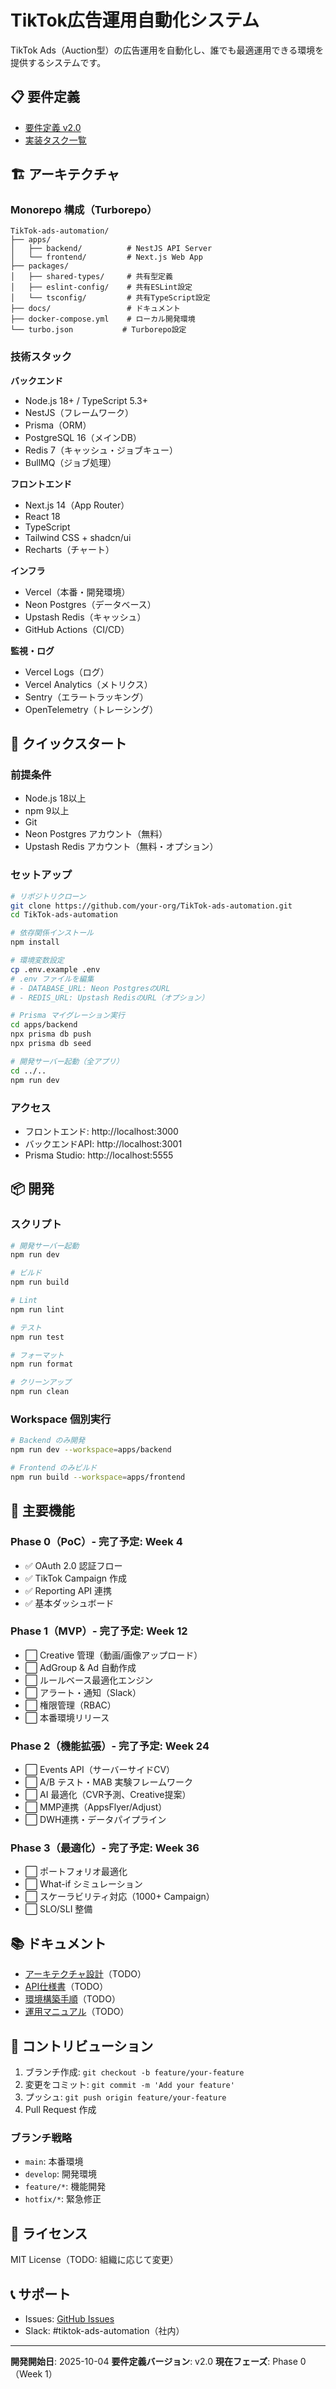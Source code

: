 # TikTok広告運用自動化システム

TikTok Ads（Auction型）の広告運用を自動化し、誰でも最適運用できる環境を提供するシステムです。

## 📋 要件定義

- [要件定義 v2.0](./TikTok広告運用自動化システム_v2.0_改訂版.txt)
- [実装タスク一覧](./実装タスク一覧.txt)

## 🏗️ アーキテクチャ

### Monorepo 構成（Turborepo）

```
TikTok-ads-automation/
├── apps/
│   ├── backend/          # NestJS API Server
│   └── frontend/         # Next.js Web App
├── packages/
│   ├── shared-types/     # 共有型定義
│   ├── eslint-config/    # 共有ESLint設定
│   └── tsconfig/         # 共有TypeScript設定
├── docs/                 # ドキュメント
├── docker-compose.yml    # ローカル開発環境
└── turbo.json           # Turborepo設定
```

### 技術スタック

**バックエンド**
- Node.js 18+ / TypeScript 5.3+
- NestJS（フレームワーク）
- Prisma（ORM）
- PostgreSQL 16（メインDB）
- Redis 7（キャッシュ・ジョブキュー）
- BullMQ（ジョブ処理）

**フロントエンド**
- Next.js 14（App Router）
- React 18
- TypeScript
- Tailwind CSS + shadcn/ui
- Recharts（チャート）

**インフラ**
- Vercel（本番・開発環境）
- Neon Postgres（データベース）
- Upstash Redis（キャッシュ）
- GitHub Actions（CI/CD）

**監視・ログ**
- Vercel Logs（ログ）
- Vercel Analytics（メトリクス）
- Sentry（エラートラッキング）
- OpenTelemetry（トレーシング）

## 🚀 クイックスタート

### 前提条件

- Node.js 18以上
- npm 9以上
- Git
- Neon Postgres アカウント（無料）
- Upstash Redis アカウント（無料・オプション）

### セットアップ

```bash
# リポジトリクローン
git clone https://github.com/your-org/TikTok-ads-automation.git
cd TikTok-ads-automation

# 依存関係インストール
npm install

# 環境変数設定
cp .env.example .env
# .env ファイルを編集
# - DATABASE_URL: Neon PostgresのURL
# - REDIS_URL: Upstash RedisのURL（オプション）

# Prisma マイグレーション実行
cd apps/backend
npx prisma db push
npx prisma db seed

# 開発サーバー起動（全アプリ）
cd ../..
npm run dev
```

### アクセス

- フロントエンド: http://localhost:3000
- バックエンドAPI: http://localhost:3001
- Prisma Studio: http://localhost:5555

## 📦 開発

### スクリプト

```bash
# 開発サーバー起動
npm run dev

# ビルド
npm run build

# Lint
npm run lint

# テスト
npm run test

# フォーマット
npm run format

# クリーンアップ
npm run clean
```

### Workspace 個別実行

```bash
# Backend のみ開発
npm run dev --workspace=apps/backend

# Frontend のみビルド
npm run build --workspace=apps/frontend
```

## 🔧 主要機能

### Phase 0（PoC）- 完了予定: Week 4
- ✅ OAuth 2.0 認証フロー
- ✅ TikTok Campaign 作成
- ✅ Reporting API 連携
- ✅ 基本ダッシュボード

### Phase 1（MVP）- 完了予定: Week 12
- ⬜ Creative 管理（動画/画像アップロード）
- ⬜ AdGroup & Ad 自動作成
- ⬜ ルールベース最適化エンジン
- ⬜ アラート・通知（Slack）
- ⬜ 権限管理（RBAC）
- ⬜ 本番環境リリース

### Phase 2（機能拡張）- 完了予定: Week 24
- ⬜ Events API（サーバーサイドCV）
- ⬜ A/B テスト・MAB 実験フレームワーク
- ⬜ AI 最適化（CVR予測、Creative提案）
- ⬜ MMP連携（AppsFlyer/Adjust）
- ⬜ DWH連携・データパイプライン

### Phase 3（最適化）- 完了予定: Week 36
- ⬜ ポートフォリオ最適化
- ⬜ What-if シミュレーション
- ⬜ スケーラビリティ対応（1000+ Campaign）
- ⬜ SLO/SLI 整備

## 📚 ドキュメント

- [アーキテクチャ設計](./docs/architecture.md)（TODO）
- [API仕様書](./docs/api-spec.md)（TODO）
- [環境構築手順](./docs/setup.md)（TODO）
- [運用マニュアル](./docs/operations.md)（TODO）

## 🤝 コントリビューション

1. ブランチ作成: `git checkout -b feature/your-feature`
2. 変更をコミット: `git commit -m 'Add your feature'`
3. プッシュ: `git push origin feature/your-feature`
4. Pull Request 作成

### ブランチ戦略

- `main`: 本番環境
- `develop`: 開発環境
- `feature/*`: 機能開発
- `hotfix/*`: 緊急修正

## 📄 ライセンス

MIT License（TODO: 組織に応じて変更）

## 📞 サポート

- Issues: [GitHub Issues](https://github.com/your-org/TikTok-ads-automation/issues)
- Slack: #tiktok-ads-automation（社内）

---

**開発開始日**: 2025-10-04
**要件定義バージョン**: v2.0
**現在フェーズ**: Phase 0（Week 1）
